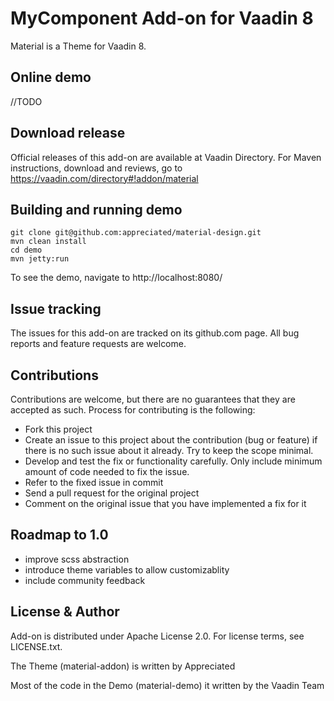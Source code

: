 # MyComponent Add-on for Vaadin 8

Material is a Theme for Vaadin 8.

## Online demo

//TODO

## Download release

Official releases of this add-on are available at Vaadin Directory. For Maven instructions, download and reviews, go to https://vaadin.com/directory#!addon/material

## Building and running demo

````
git clone git@github.com:appreciated/material-design.git
mvn clean install
cd demo
mvn jetty:run
````
To see the demo, navigate to http://localhost:8080/

## Issue tracking

The issues for this add-on are tracked on its github.com page. All bug reports and feature requests are welcome. 

## Contributions

Contributions are welcome, but there are no guarantees that they are accepted as such. Process for contributing is the following:
- Fork this project
- Create an issue to this project about the contribution (bug or feature) if there is no such issue about it already. Try to keep the scope minimal.
- Develop and test the fix or functionality carefully. Only include minimum amount of code needed to fix the issue.
- Refer to the fixed issue in commit
- Send a pull request for the original project
- Comment on the original issue that you have implemented a fix for it

## Roadmap to 1.0

- improve scss abstraction
- introduce theme variables to allow customizablity
- include community feedback 

## License & Author

Add-on is distributed under Apache License 2.0. For license terms, see LICENSE.txt.

The Theme (material-addon) is written by Appreciated 

Most of the code in the Demo (material-demo) it written by the Vaadin Team
